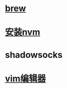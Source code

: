# [brew](http://brew.sh/)

# [安装nvm](http://mac-osx-for-newbie-book.kejyun.com/software/softwareWebDeveloperNodeJS.html)

# shadowsocks

# [vim编辑器](http://www.cnblogs.com/itech/archive/2009/04/17/1438439.html)
